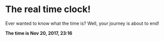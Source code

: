 # The real time clock!

Ever wanted to know what the time is? Well, your journey is about to end!

**The time is Nov 20, 2017, 23:16**